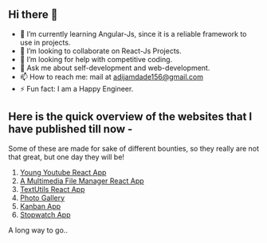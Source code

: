 ## Hi there 👋

- 🌱 I’m currently learning Angular-Js, since it is a reliable framework to use in projects.
- 👯 I’m looking to collaborate on React-Js Projects.
- 🤔 I’m looking for help with competitive coding.
- 💬 Ask me about self-development and web-development.
- 📫 How to reach me: mail at adijamdade156@gmail.com
- ⚡ Fun fact: I am a Happy Engineer.


## Here is the quick overview of the websites that I have published till now - 
Some of these are made for sake of different bounties, so they really are not that great, but one day they will be!

1. [Young Youtube React App](https://young-youtube.netlify.app/)
2. [A Multimedia File Manager React App](https://stackupadi-multimedia-app.netlify.app/)
3. [TextUtils React App](https://adityajamdade.github.io/TextUtils-React-app/)
4. [Photo Gallery](https://stackupadi-photo-gallery-app.netlify.app/)
5. [Kanban App](https://stackupadi-kanban-app.netlify.app/)
6. [Stopwatch App](https://stackupadi-stopwatch-app.netlify.app/)

A long way to go..
